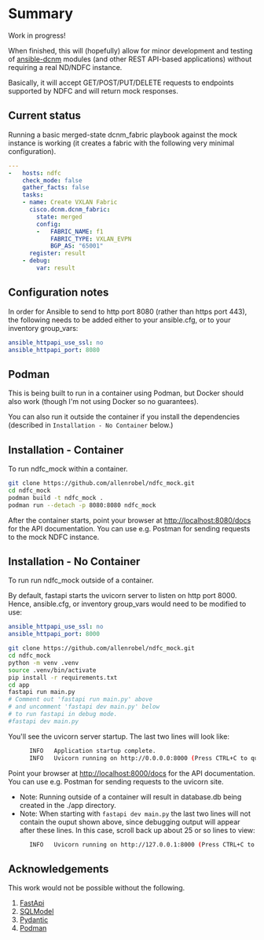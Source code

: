 # Summary

Work in progress!

When finished, this will (hopefully) allow for minor development 
and testing of [ansible-dcnm](https://github.com/CiscoDevNet/ansible-dcnm)
modules (and other REST API-based applications) without requiring a
real ND/NDFC instance.

Basically, it will accept GET/POST/PUT/DELETE requests to
endpoints supported by NDFC and will return mock responses.

## Current status

Running a basic merged-state dcnm_fabric playbook against the mock
instance is working (it creates a fabric with the following very
minimal configuration).

```yaml
---
-   hosts: ndfc
    check_mode: false
    gather_facts: false
    tasks:
    - name: Create VXLAN Fabric
      cisco.dcnm.dcnm_fabric:
        state: merged
        config:
        -   FABRIC_NAME: f1
            FABRIC_TYPE: VXLAN_EVPN
            BGP_AS: "65001"
      register: result
    - debug:
        var: result
```

## Configuration notes

In order for Ansible to send to http port 8080 (rather than https port 443),
the following needs to be added either to your ansible.cfg, or to your
inventory group_vars:

```yaml
ansible_httpapi_use_ssl: no
ansible_httpapi_port: 8080
```

## Podman

This is being built to run in a container using Podman, but Docker should
also work (though I'm not using Docker so no guarantees).

You can also run it outside the container if you install the dependencies
(described in `Installation - No Container` below.)

## Installation - Container

To run ndfc_mock within a container.

```bash
git clone https://github.com/allenrobel/ndfc_mock.git
cd ndfc_mock
podman build -t ndfc_mock .
podman run --detach -p 8080:8080 ndfc_mock
```

After the container starts, point your browser at 
[http://localhost:8080/docs](http://localhost:8080/docs)
for the API documentation.  You can use e.g. Postman for
sending requests to the mock NDFC instance.

## Installation - No Container

To run run ndfc_mock outside of a container.

By default, fastapi starts the uvicorn server to listen on http port 8000.
Hence, ansible.cfg, or inventory group_vars would need to be modified
to use:

```yaml
ansible_httpapi_use_ssl: no
ansible_httpapi_port: 8000
```

```bash
git clone https://github.com/allenrobel/ndfc_mock.git
cd ndfc_mock
python -m venv .venv
source .venv/bin/activate
pip install -r requirements.txt
cd app
fastapi run main.py
# Comment out 'fastapi run main.py' above
# and uncomment 'fastapi dev main.py' below
# to run fastapi in debug mode.
#fastapi dev main.py
```

You'll see the uvicorn server startup.  The last two lines will look like:

```bash
      INFO   Application startup complete.
      INFO   Uvicorn running on http://0.0.0.0:8000 (Press CTRL+C to quit)
```

Point your browser at 
[http://localhost:8000/docs](http://localhost:8000/docs)
for the API documentation.  You can use e.g. Postman for
sending requests to the uvicorn site.

- Note: Running outside of a container will result in database.db being created in the ./app directory.
- Note: When starting with `fastapi dev main.py` the last two lines will not
  contain the ouput shown above, since debugging output will appear after these
  lines. In this case, scroll back up about 25 or so lines to view:

```bash
      INFO   Uvicorn running on http://127.0.0.1:8000 (Press CTRL+C to quit)
```

## Acknowledgements

This work would not be possible without the following.

1. [FastApi](https://fastapi.tiangolo.com)
2. [SQLModel](https://sqlmodel.tiangolo.com)
3. [Pydantic](https://docs.pydantic.dev/latest/)
4. [Podman](https://podman.io)


